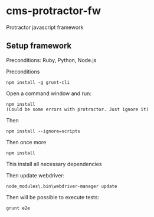 # cms-protractor-fw
Protractor javascript framework

## Setup framework

Preconditions: Ruby, Python, Node.js

Preconditions

    npm install -g grunt-cli

Open a command window and run:

    npm install 
    (Could be some errors with protractor. Just ignore it)
    
Then

    npm install --ignore=scripts
    
Then once more

    npm install
    
This install all necessary dependencies 

Then update webdriver:

    node_modules\.bin\webdriver-manager update

Then will be possible to execute tests:

    grunt e2e


